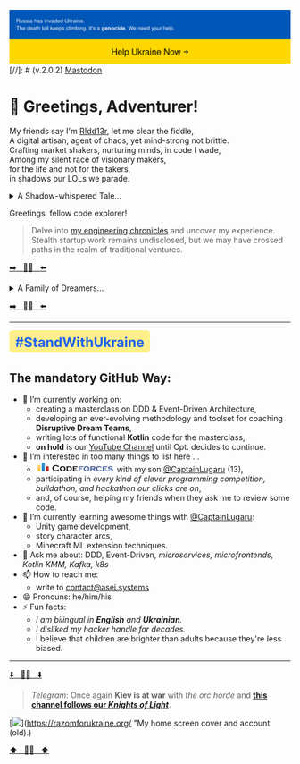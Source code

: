[![Stand With Ukraine](https://raw.githubusercontent.com/vshymanskyy/StandWithUkraine/main/banner2-direct.svg)](https://stand-with-ukraine.pp.ua "Stand with Ukraine")
[//]: # (v.2.0.2)
<a rel="me" href="https://me.dm/@rdd13r">Mastodon</a>

#  🌟 Greetings, Adventurer!

My friends say I'm [R!dd13r](https://rdd13r.github.io/ "R!dd13r - <rdd13r>"), let me clear the fiddle,  
A digital artisan, agent of chaos, yet mind-strong not brittle.  
Crafting market shakers, nurturing minds, in code I wade,  
Among my silent race of visionary makers,  
  for the life and not for the takers,  
  in shadows our LOLs we parade.

<details>
<summary>A Shadow-whispered Tale...</summary>

In a world where few dare to peek [_at these scrolls_](https://github.com/trending "Trending: See what the GitHub community is most excited about today."),  
My tale weaves through whispered praises and cracker trolls.  
A digital nomad, seeking wisdom among peers,  
Gathering bright minds, exploring the new frontier.  

> My heart is steadfast, enriching lives through code art,  
A passion for magic, in programming, I impart.  

An **_American_** software engineer,  
An [entrepreneur](https://www.asei.systems/our-team "Advanced Software Enterprises, Inc. - Let us nurture your Dream Team!") so keen,  
Taking people to lands of no-fear,  
Guiding dream teams unseen.  

On an epic journey together to _elegant sources_,  
A path of competence we humbly embrace,  
Crafting spells with [Kotlin](https://kotlinlang.org/ "A modern programming language that makes developers happier") at [codeforces](https://codeforces.com/kotlin "Kotlin Heroes"),  
Making magic with _[Scala's](https://www.scala-lang.org/ "“that works” ― Martin Odersky, Programming in Scala") functional grace_.  

**[<big>_Teams of hackers_</big>](https://handbook.mit.edu/hacking "Hacking is about learning.")** for decades I train,  
Embracing culture so vast, enigmatic, untamed.  
Uncle [Bob](https://en.wikipedia.org/wiki/Robert_C._Martin "Robert C. Martin")'s [Clean Code](https://a.co/d/7fnmEdq "Amazon link to the Clean Code book") inspires us to strive,  
[Kent Beck](https://en.wikipedia.org/wiki/Kent_Beck "Kent documented hacker activities, culture, norms, tools, and methods")'s [XP](https://en.wikipedia.org/wiki/Extreme_programming "Extreme Programming was a good capture of our culture") keeps our passion alive.  

The [Agile Manifesto](https://agilemanifesto.org/ "The declaration of Agile Manifesto") we hold dear,  
In spirited conversations we find cheer.  
[Maker culture](https://en.wikipedia.org/wiki/Maker_culture "Maker culture side of Hacker Culture") our passions it fuels,  
Replacing [_Cogs_](https://www.asei.systems/hacker-leadership#special-cogs "A cog is random #3") with well-coded tools.

The most enchanting part of this quest,  
Empowering others to be their best.  
Thriving, prosperous programmers we mold,  
"**_Give before you get_**," our creed, so bold.
</details>


Greetings, fellow code explorer!

> Delve into [my engineering chronicles](https://rdd13r.github.io/rdd13r/) and uncover my experience. Stealth startup work remains undisclosed, but we may have crossed paths in the realm of traditional ventures.


[:arrow_right:&nbsp;&nbsp;&nbsp;💙💛&nbsp;&nbsp;&nbsp;:arrow_left:](https://razomforukraine.org/)


<details>
<summary>A Family of Dreamers...</summary>

As an Army :military_helmet: veteran and first-generation immigrant from Soviet Ukraine, I embraced my cherished American identity before the fall of the Berlin Wall. My spouse, hailing from independent Ukraine, and I co-pilot our boutique software engineering venture. We champion **competence**, _performance, diversity, and compassion_ - the modern values of American hackers.

Our family's story unfolds in picturesque North Carolina, where our lives harmoniously intertwine with our business, customers, friends, and community. Our 13-year-old son, [Captain Lugaru](https://github.com/CaptainLugaru), delights in DnD, Manga, and Minecraft mods. As an intern for his mother, he establishes his YouTube channel, [Hacker Tales](https://www.youtube.com/@hackertales9227), where he invites family and friends to participate. Captain's fascination with [Hacker Culture](https://en.wikipedia.org/wiki/Hacker_culture) unites us at hackathons and gatherings, where DnD nights evolve into a cherished family tradition.

Amidst our vibrant lives, I'm committed to helping people learn, publishing game mod code, OSS DDD archetypes, supporting those affected by the war in Ukraine, fostering children's love for coding, and contributing to our American community. Our family recently welcomed a newborn daughter, whose angelic presence, though adding tasks to our family Kanban board, for everyone, fills our hearts with boundless joy. Her arrival reminds us that good things come to good people.

I beam with pride as Captain Lugaru blossoms into a wise and compassionate soul. As we navigate this enchanting journey together — family, friends, and business — Captain is learning the ways of life. One day, observing a mature company and a difficult customer struggle with technology, he ponders these words:

> Only enemies speak the truth.
>
> Friends and lovers lie endlessly,
>
> caught in the web of duty.

-- Stephen King

Curious, he asks, "Daddy, if our conservative customers always hide their true state of affairs, won't they see us as enemies because we're always open and truthful, like in the quote?" I respond, "Son, as long as we're true to our values, we'll be fine. We can still help such customers even if they see us as outsiders." And with that, I share an old Georgian toast and wise tale, my way:

A young sparrow, unprepared for migration, ignores the change of time and reason. This poor obsoleting soul faces a harsh winter. Near death, he is warmed by a passing cow dropping a pie over him. Regaining strength, he sings joyfully. But a farm cat hears him, pulls him from the dung, and eats him. The moral:

1. Not everyone who poops on you is your enemy.
2. Not everyone who gets you out of poop is your friend.
3. When life grants you a precious second chance: embrace silence, gather your thoughts, listen, learn, assess, devise a strategy, and always remain objective, doing the right thing. Together, we can help the laggard sparrows on their journey to safety should they accept our help.

For Captain, this lesson holds a special meaning. He lost his mother when he was five. Now, he's a cherished mama's boy who learned to value people early in life. I wish I had that maturity when I was growing up - everyone who depends on me would be even happier today.

Now, I must go and aid wise Captain with his homework.

_**Take care of yourself and your loved ones!**_
</details>


[:arrow_right:&nbsp;&nbsp;&nbsp;💙💛&nbsp;&nbsp;&nbsp;:arrow_left:](https://razomforukraine.org/ "Together for Ukraine")

___

[![Stand With Ukraine](https://raw.githubusercontent.com/vshymanskyy/StandWithUkraine/main/badges/StandWithUkraine.svg)](https://stand-with-ukraine.pp.ua "Stand with Ukraine")


## The mandatory __GitHub__ Way:

- 🔭 I’m currently working on:
  - creating a masterclass on DDD & Event-Driven Architecture,
  - developing an ever-evolving methodology and toolset for coaching __Disruptive Dream Teams__,
  - writing lots of functional __Kotlin__ code for the masterclass,
  - __on hold__ is our [YouTube Channel](https://www.youtube.com/channel/UCQHbfQOTapMI3EJdN1fQJPg "Hacker Tales") until Cpt. decides to continue.
- 👀  I’m interested in too many things to list here ...
  - [![](assets/img/codeforces.png)](https://codeforces.com/catalog?locale=en "Code Forces Catalog") with my son [@CaptainLugaru](https://github.com/CaptainLugaru "Captain Lugaru") (13),
  - participating in _every kind of clever programming competition, buildathon, and hackathon our clicks are on_,
  - and, of course, helping my friends when they ask me to review some code.
- 🌱  I’m currently learning awesome things with [@CaptainLugaru](https://github.com/CaptainLugaru "Captain Lugaru"):
  - Unity game development,
  - story character arcs,
  - Minecraft ML extension techniques.
- 💬 Ask me about: DDD, Event-Driven, _microservices, microfrontends, Kotlin KMM, Kafka, k8s_
- 📫  How to reach me:
  - write to [contact@asei.systems](mailto:contact@asei.systems)
- 😄 Pronouns: he/him/his
- ⚡ Fun facts:
  - _I am bilingual in **English** and **Ukrainian**._
  - _I disliked my hacker handle for decades._
  - I believe that children are brighter than adults because they're less biased.

____

[:arrow_down:&nbsp;&nbsp;&nbsp;💙💛&nbsp;&nbsp;&nbsp;:arrow_down:](https://razomforukraine.org/ "Together for Ukraine")

> _Telegram_: Once again __Kiev is at war__ with *the orc horde* and [__this channel follows our *Knights of Light*__](https://t.me/operativnoZSU "Оперативний ЗСУ").

[![](assets/img/kiev-vs-horde.jpg)](https://razomforukraine.org/ "My home screen cover and account (old).)

[:arrow_up:&nbsp;&nbsp;&nbsp;💙💛&nbsp;&nbsp;&nbsp;:arrow_up:](https://razomforukraine.org/ "Together for Ukraine")
